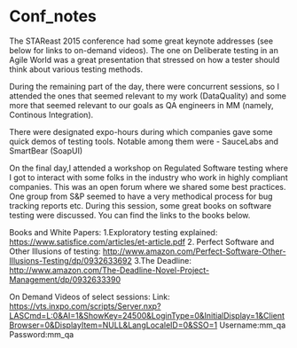 # Conf_notes

The STAReast 2015 conference had some great keynote addresses (see below for links to on-demand videos). The one on Deliberate testing in an Agile World was a great presentation that stressed on how a tester should think about various testing methods.

During the remaining part of the day, there were concurrent sessions, so I attended the ones that seemed relevant to my work (DataQuality) and some more that seemed relevant to our goals as QA engineers in MM (namely, Continous Integration).

There were designated expo-hours during which companies gave some quick demos of testing tools. Notable among them were - SauceLabs and SmartBear (SoapUI)

On the final day,I attended a workshop on Regulated Software testing where I got to interact with some folks in the industry who work in highly compliant companies. This was an open forum where we shared some best practices. One group from S&P seemed to have a very methodical process for bug tracking reports etc. During this session, some great books on software testing were discussed. You can find the links to the books below.


Books and White Papers:
1.Exploratory testing explained: https://www.satisfice.com/articles/et-article.pdf
2. Perfect Software and Other Illusions of testing: http://www.amazon.com/Perfect-Software-Other-Illusions-Testing/dp/0932633692
3.The Deadline: http://www.amazon.com/The-Deadline-Novel-Project-Management/dp/0932633390


On Demand Videos of select sessions:
Link: https://vts.inxpo.com/scripts/Server.nxp?LASCmd=L:0&AI=1&ShowKey=24500&LoginType=0&InitialDisplay=1&ClientBrowser=0&DisplayItem=NULL&LangLocaleID=0&SSO=1
Username:mm_qa
Password:mm_qa
